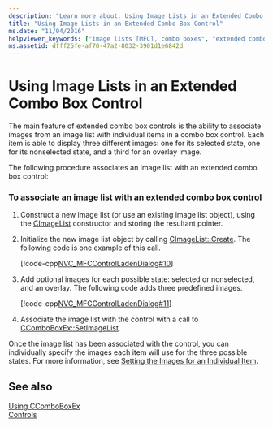 ```yaml
---
description: "Learn more about: Using Image Lists in an Extended Combo Box Control"
title: "Using Image Lists in an Extended Combo Box Control"
ms.date: "11/04/2016"
helpviewer_keywords: ["image lists [MFC], combo boxes", "extended combo boxes [MFC], images", "images [MFC], combo box items"]
ms.assetid: dfff25fe-af70-47a2-8032-3901d1e6842d
---
```

# Using Image Lists in an Extended Combo Box Control

The main feature of extended combo box controls is the ability to associate images from an image list with individual items in a combo box control. Each item is able to display three different images: one for its selected state, one for its nonselected state, and a third for an overlay image.

The following procedure associates an image list with an extended combo box control:

### To associate an image list with an extended combo box control

1. Construct a new image list (or use an existing image list object), using the [CImageList](../mfc/reference/cimagelist-class.md) constructor and storing the resultant pointer.

1. Initialize the new image list object by calling [CImageList::Create](../mfc/reference/cimagelist-class.md#create). The following code is one example of this call.

   [!code-cpp[NVC_MFCControlLadenDialog#10](../mfc/codesnippet/cpp/using-image-lists-in-an-extended-combo-box-control_1.cpp)]

1. Add optional images for each possible state: selected or nonselected, and an overlay. The following code adds three predefined images.

   [!code-cpp[NVC_MFCControlLadenDialog#11](../mfc/codesnippet/cpp/using-image-lists-in-an-extended-combo-box-control_2.cpp)]

1. Associate the image list with the control with a call to [CComboBoxEx::SetImageList](../mfc/reference/ccomboboxex-class.md#setimagelist).

Once the image list has been associated with the control, you can individually specify the images each item will use for the three possible states. For more information, see [Setting the Images for an Individual Item](../mfc/setting-the-images-for-an-individual-item.md).

## See also

[Using CComboBoxEx](../mfc/using-ccomboboxex.md)<br/>
[Controls](../mfc/controls-mfc.md)
